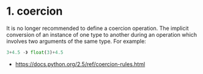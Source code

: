 # 1. coercion
It is no longer recommended to define a coercion operation.
The implicit conversion of an instance of one type to another during an operation
which involves two arguments of the same type.
For example:  
```py
3+4.5 -》 float(3)+4.5
```

- https://docs.python.org/2.5/ref/coercion-rules.html

